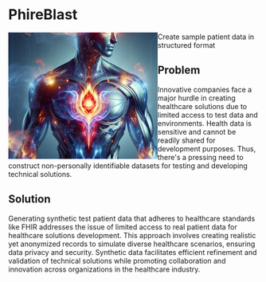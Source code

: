 # PhireBlast
<img align="left" width="300" src="https://github.com/datjandra/PhireBlast/blob/main/phireblast.png">
Create sample patient data in structured format

## Problem

Innovative companies face a major hurdle in creating healthcare solutions due to limited access to test data and environments. Health data is sensitive and cannot be readily shared for development purposes. Thus, there's a pressing need to construct non-personally identifiable datasets for testing and developing technical solutions.

## Solution

Generating synthetic test patient data that adheres to healthcare standards like FHIR addresses the issue of limited access to real patient data for healthcare solutions development. This approach involves creating realistic yet anonymized records to simulate diverse healthcare scenarios, ensuring data privacy and security. Synthetic data facilitates efficient refinement and validation of technical solutions while promoting collaboration and innovation across organizations in the healthcare industry.
